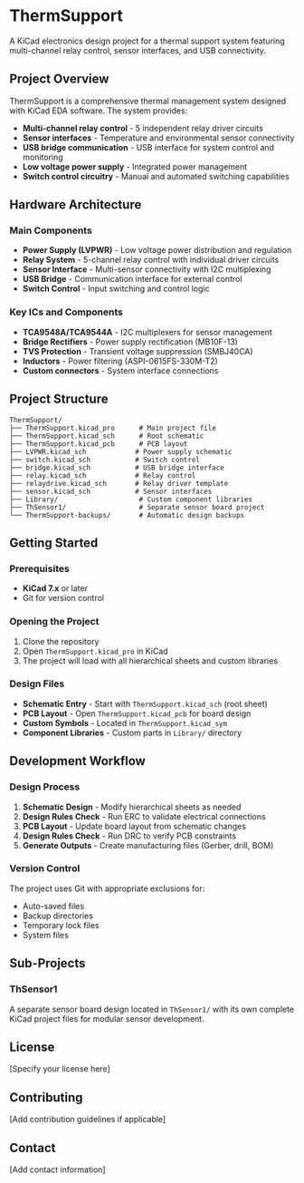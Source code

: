 # ThermSupport

A KiCad electronics design project for a thermal support system featuring multi-channel relay control, sensor interfaces, and USB connectivity.

## Project Overview

ThermSupport is a comprehensive thermal management system designed with KiCad EDA software. The system provides:

- **Multi-channel relay control** - 5 independent relay driver circuits
- **Sensor interfaces** - Temperature and environmental sensor connectivity
- **USB bridge communication** - USB interface for system control and monitoring
- **Low voltage power supply** - Integrated power management
- **Switch control circuitry** - Manual and automated switching capabilities

## Hardware Architecture

### Main Components

- **Power Supply (LVPWR)** - Low voltage power distribution and regulation
- **Relay System** - 5-channel relay control with individual driver circuits
- **Sensor Interface** - Multi-sensor connectivity with I2C multiplexing
- **USB Bridge** - Communication interface for external control
- **Switch Control** - Input switching and control logic

### Key ICs and Components

- **TCA9548A/TCA9544A** - I2C multiplexers for sensor management
- **Bridge Rectifiers** - Power supply rectification (MB10F-13)
- **TVS Protection** - Transient voltage suppression (SMBJ40CA)
- **Inductors** - Power filtering (ASPI-0615FS-330M-T2)
- **Custom connectors** - System interface connections

## Project Structure

```
ThermSupport/
├── ThermSupport.kicad_pro      # Main project file
├── ThermSupport.kicad_sch      # Root schematic
├── ThermSupport.kicad_pcb      # PCB layout
├── LVPWR.kicad_sch            # Power supply schematic
├── switch.kicad_sch           # Switch control
├── bridge.kicad_sch           # USB bridge interface
├── relay.kicad_sch            # Relay control
├── relaydrive.kicad_sch       # Relay driver template
├── sensor.kicad_sch           # Sensor interfaces
├── Library/                    # Custom component libraries
├── ThSensor1/                  # Separate sensor board project
└── ThermSupport-backups/       # Automatic design backups
```

## Getting Started

### Prerequisites

- **KiCad 7.x** or later
- Git for version control

### Opening the Project

1. Clone the repository
2. Open `ThermSupport.kicad_pro` in KiCad
3. The project will load with all hierarchical sheets and custom libraries

### Design Files

- **Schematic Entry** - Start with `ThermSupport.kicad_sch` (root sheet)
- **PCB Layout** - Open `ThermSupport.kicad_pcb` for board design
- **Custom Symbols** - Located in `ThermSupport.kicad_sym`
- **Component Libraries** - Custom parts in `Library/` directory

## Development Workflow

### Design Process

1. **Schematic Design** - Modify hierarchical sheets as needed
2. **Design Rules Check** - Run ERC to validate electrical connections
3. **PCB Layout** - Update board layout from schematic changes
4. **Design Rules Check** - Run DRC to verify PCB constraints
5. **Generate Outputs** - Create manufacturing files (Gerber, drill, BOM)

### Version Control

The project uses Git with appropriate exclusions for:
- Auto-saved files
- Backup directories
- Temporary lock files
- System files

## Sub-Projects

### ThSensor1

A separate sensor board design located in `ThSensor1/` with its own complete KiCad project files for modular sensor development.

## License

[Specify your license here]

## Contributing

[Add contribution guidelines if applicable]

## Contact

[Add contact information]
